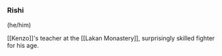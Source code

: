 ### Rishi
(he/him)

[[Kenzo]]'s teacher at the [[Lakan Monastery]], surprisingly skilled fighter for his age. 